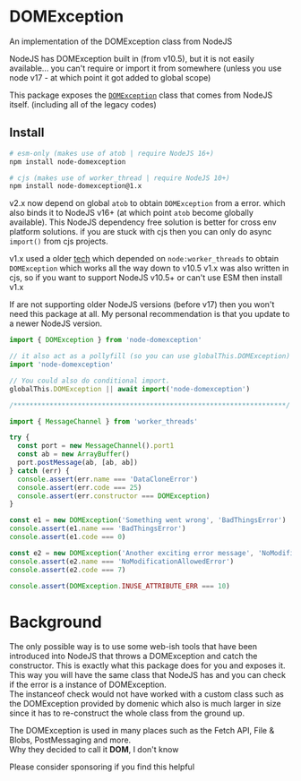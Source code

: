 # DOMException
An implementation of the DOMException class from NodeJS

NodeJS has DOMException built in (from v10.5), but it is not easily available... you can't require or import it from somewhere (unless you use node v17 - at which point it got added to global scope)

This package exposes the [`DOMException`](https://developer.mozilla.org/en-US/docs/Web/API/DOMException) class that comes from NodeJS itself. (including all of the legacy codes)

## Install

```bash
# esm-only (makes use of atob | require NodeJS 16+)
npm install node-domexception

# cjs (makes use of worker_thread | require NodeJS 10+)
npm install node-domexception@1.x
```

v2.x now depend on global `atob` to obtain `DOMException` from a error.
which also binds it to NodeJS v16+ (at which point `atob` become globally available).
This NodeJS dependency free solution is better for cross env platform solutions.
if you are stuck with cjs then you can only do async `import()` from cjs projects.

v1.x used a older [tech](https://github.com/jimmywarting/node-domexception/blob/c2024740c6502f80ad2f62c8ad58d6cec61b05f3/index.js) which depended on `node:worker_threads` to obtain
`DOMException` which works all the way down to v10.5
v1.x was also written in cjs, so if you want to support NodeJS v10.5+ or can't
use ESM then install v1.x

If are not supporting older NodeJS versions (before v17) then you won't need this package at all.
My personal recommendation is that you update to a newer NodeJS version.

```js
import { DOMException } from 'node-domexception'

// it also act as a pollyfill (so you can use globalThis.DOMException)
import 'node-domexception'

// You could also do conditional import.
globalThis.DOMException || await import('node-domexception')

/********************************************************************/

import { MessageChannel } from 'worker_threads'

try {
  const port = new MessageChannel().port1
  const ab = new ArrayBuffer()
  port.postMessage(ab, [ab, ab])
} catch (err) {
  console.assert(err.name === 'DataCloneError')
  console.assert(err.code === 25)
  console.assert(err.constructor === DOMException)
}

const e1 = new DOMException('Something went wrong', 'BadThingsError')
console.assert(e1.name === 'BadThingsError')
console.assert(e1.code === 0)

const e2 = new DOMException('Another exciting error message', 'NoModificationAllowedError')
console.assert(e2.name === 'NoModificationAllowedError')
console.assert(e2.code === 7)

console.assert(DOMException.INUSE_ATTRIBUTE_ERR === 10)
```

# Background

The only possible way is to use some web-ish tools that have been introduced into NodeJS that throws a DOMException and catch the constructor. This is exactly what this package does for you and exposes it.<br>
This way you will have the same class that NodeJS has and you can check if the error is a instance of DOMException.<br>
The instanceof check would not have worked with a custom class such as the DOMException provided by domenic which also is much larger in size since it has to re-construct the whole class from the ground up.

The DOMException is used in many places such as the Fetch API, File & Blobs, PostMessaging and more. <br>
Why they decided to call it **DOM**, I don't know

Please consider sponsoring if you find this helpful
